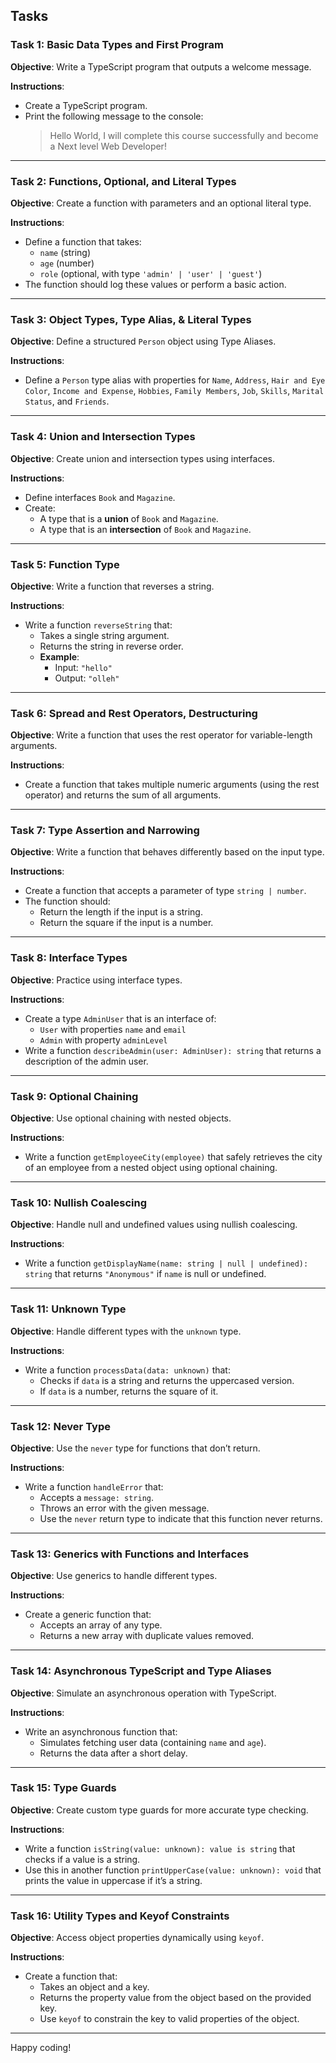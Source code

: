 ## Tasks

### Task 1: Basic Data Types and First Program

**Objective**: Write a TypeScript program that outputs a welcome message.

**Instructions**:

- Create a TypeScript program.
- Print the following message to the console:
  > Hello World, I will complete this course successfully and become a Next level Web Developer!

---

### Task 2: Functions, Optional, and Literal Types

**Objective**: Create a function with parameters and an optional literal type.

**Instructions**:

- Define a function that takes:
  - `name` (string)
  - `age` (number)
  - `role` (optional, with type `'admin' | 'user' | 'guest'`)
- The function should log these values or perform a basic action.

---

### Task 3: Object Types, Type Alias, & Literal Types

**Objective**: Define a structured `Person` object using Type Aliases.

**Instructions**:

- Define a `Person` type alias with properties for `Name`, `Address`, `Hair and Eye Color`, `Income and Expense`, `Hobbies`, `Family Members`, `Job`, `Skills`, `Marital Status`, and `Friends`.

---

### Task 4: Union and Intersection Types

**Objective**: Create union and intersection types using interfaces.

**Instructions**:

- Define interfaces `Book` and `Magazine`.
- Create:
  - A type that is a **union** of `Book` and `Magazine`.
  - A type that is an **intersection** of `Book` and `Magazine`.

---

### Task 5: Function Type

**Objective**: Write a function that reverses a string.

**Instructions**:

- Write a function `reverseString` that:
  - Takes a single string argument.
  - Returns the string in reverse order.
  - **Example**:
    - Input: `"hello"`
    - Output: `"olleh"`

---

### Task 6: Spread and Rest Operators, Destructuring

**Objective**: Write a function that uses the rest operator for variable-length arguments.

**Instructions**:

- Create a function that takes multiple numeric arguments (using the rest operator) and returns the sum of all arguments.

---

### Task 7: Type Assertion and Narrowing

**Objective**: Write a function that behaves differently based on the input type.

**Instructions**:

- Create a function that accepts a parameter of type `string | number`.
- The function should:
  - Return the length if the input is a string.
  - Return the square if the input is a number.

---

### Task 8: Interface Types

**Objective**: Practice using interface types.

**Instructions**:

- Create a type `AdminUser` that is an interface of:
  - `User` with properties `name` and `email`
  - `Admin` with property `adminLevel`
- Write a function `describeAdmin(user: AdminUser): string` that returns a description of the admin user.

---

### Task 9: Optional Chaining

**Objective**: Use optional chaining with nested objects.

**Instructions**:

- Write a function `getEmployeeCity(employee)` that safely retrieves the city of an employee from a nested object using optional chaining.

---

### Task 10: Nullish Coalescing

**Objective**: Handle null and undefined values using nullish coalescing.

**Instructions**:

- Write a function `getDisplayName(name: string | null | undefined): string` that returns `"Anonymous"` if `name` is null or undefined.

---

### Task 11: Unknown Type

**Objective**: Handle different types with the `unknown` type.

**Instructions**:

- Write a function `processData(data: unknown)` that:
  - Checks if `data` is a string and returns the uppercased version.
  - If `data` is a number, returns the square of it.

---

### Task 12: Never Type

**Objective**: Use the `never` type for functions that don’t return.

**Instructions**:

- Write a function `handleError` that:
  - Accepts a `message: string`.
  - Throws an error with the given message.
  - Use the `never` return type to indicate that this function never returns.

---

### Task 13: Generics with Functions and Interfaces

**Objective**: Use generics to handle different types.

**Instructions**:

- Create a generic function that:
  - Accepts an array of any type.
  - Returns a new array with duplicate values removed.

---

### Task 14: Asynchronous TypeScript and Type Aliases

**Objective**: Simulate an asynchronous operation with TypeScript.

**Instructions**:

- Write an asynchronous function that:
  - Simulates fetching user data (containing `name` and `age`).
  - Returns the data after a short delay.

---

### Task 15: Type Guards

**Objective**: Create custom type guards for more accurate type checking.

**Instructions**:

- Write a function `isString(value: unknown): value is string` that checks if a value is a string.
- Use this in another function `printUpperCase(value: unknown): void` that prints the value in uppercase if it’s a string.

---

### Task 16: Utility Types and Keyof Constraints

**Objective**: Access object properties dynamically using `keyof`.

**Instructions**:

- Create a function that:
  - Takes an object and a key.
  - Returns the property value from the object based on the provided key.
  - Use `keyof` to constrain the key to valid properties of the object.

---

Happy coding!